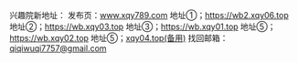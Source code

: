 
兴趣院新地址：
发布页：www.xqy789.com
地址①；https://wb2.xqy06.top
地址②；https://wb.xqy03.top
地址③；https://wb.xqy01.top
地址⑤；https://wb.xqy02.top
地址⑤；[xqy04.top(备用)](https://38.207.170.90)
找回邮箱：qiqiwuqi7757@gmail.com

